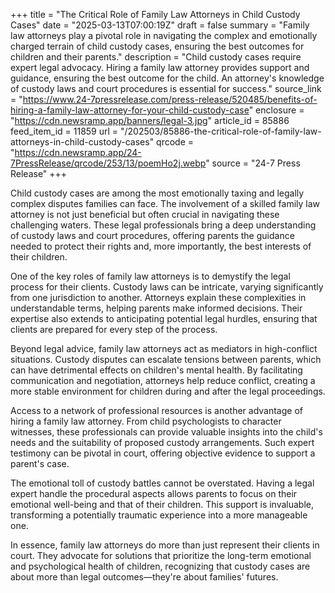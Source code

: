+++
title = "The Critical Role of Family Law Attorneys in Child Custody Cases"
date = "2025-03-13T07:00:19Z"
draft = false
summary = "Family law attorneys play a pivotal role in navigating the complex and emotionally charged terrain of child custody cases, ensuring the best outcomes for children and their parents."
description = "Child custody cases require expert legal advocacy. Hiring a family law attorney provides support and guidance, ensuring the best outcome for the child. An attorney's knowledge of custody laws and court procedures is essential for success."
source_link = "https://www.24-7pressrelease.com/press-release/520485/benefits-of-hiring-a-family-law-attorney-for-your-child-custody-case"
enclosure = "https://cdn.newsramp.app/banners/legal-3.jpg"
article_id = 85886
feed_item_id = 11859
url = "/202503/85886-the-critical-role-of-family-law-attorneys-in-child-custody-cases"
qrcode = "https://cdn.newsramp.app/24-7PressRelease/qrcode/253/13/poemHo2j.webp"
source = "24-7 Press Release"
+++

<p>Child custody cases are among the most emotionally taxing and legally complex disputes families can face. The involvement of a skilled family law attorney is not just beneficial but often crucial in navigating these challenging waters. These legal professionals bring a deep understanding of custody laws and court procedures, offering parents the guidance needed to protect their rights and, more importantly, the best interests of their children.</p><p>One of the key roles of family law attorneys is to demystify the legal process for their clients. Custody laws can be intricate, varying significantly from one jurisdiction to another. Attorneys explain these complexities in understandable terms, helping parents make informed decisions. Their expertise also extends to anticipating potential legal hurdles, ensuring that clients are prepared for every step of the process.</p><p>Beyond legal advice, family law attorneys act as mediators in high-conflict situations. Custody disputes can escalate tensions between parents, which can have detrimental effects on children's mental health. By facilitating communication and negotiation, attorneys help reduce conflict, creating a more stable environment for children during and after the legal proceedings.</p><p>Access to a network of professional resources is another advantage of hiring a family law attorney. From child psychologists to character witnesses, these professionals can provide valuable insights into the child's needs and the suitability of proposed custody arrangements. Such expert testimony can be pivotal in court, offering objective evidence to support a parent's case.</p><p>The emotional toll of custody battles cannot be overstated. Having a legal expert handle the procedural aspects allows parents to focus on their emotional well-being and that of their children. This support is invaluable, transforming a potentially traumatic experience into a more manageable one.</p><p>In essence, family law attorneys do more than just represent their clients in court. They advocate for solutions that prioritize the long-term emotional and psychological health of children, recognizing that custody cases are about more than legal outcomes—they're about families' futures.</p>